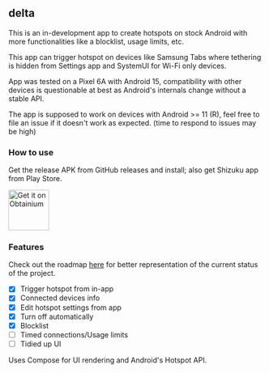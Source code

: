 ## delta

This is an in-development app to create hotspots on stock Android with
more functionalities like a blocklist, usage limits, etc.

This app can trigger hotspot on devices like Samsung Tabs where tethering is
hidden from Settings app and SystemUI for Wi-Fi only devices.

App was tested on a Pixel 6A with Android 15, compatibility with other devices
is questionable at best as Android's internals change without a stable API.

The app is supposed to work on devices with Android >= 11 (R), feel free to file
an issue if it doesn't work as expected. (time to respond to issues may be high)

### How to use

Get the release APK from GitHub releases and install; also get Shizuku app
from Play Store.

[<img src="https://github.com/ImranR98/Obtainium/blob/main/assets/graphics/badge_obtainium.png"
alt="Get it on Obtainium"
height="80">](https://github.com/ImranR98/Obtainium)

### Features

Check out the roadmap [here](https://github.com/users/supershadoe/projects/6/views/3)
for better representation of the current status of the project.

- [X] Trigger hotspot from in-app
- [X] Connected devices info
- [X] Edit hotspot settings from app
- [X] Turn off automatically
- [X] Blocklist
- [ ] Timed connections/Usage limits
- [ ] Tidied up UI

Uses Compose for UI rendering and Android's Hotspot API.
